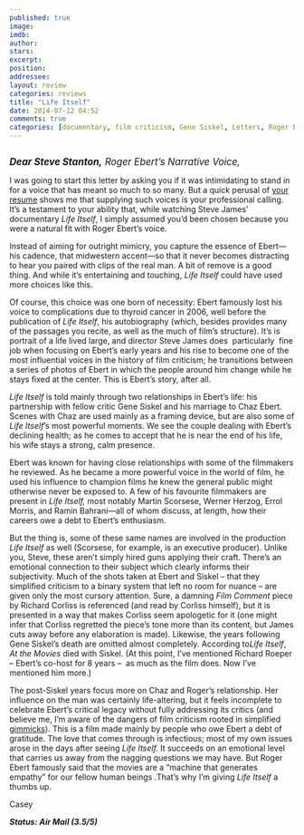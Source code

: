 ```yaml
---
published: true
image: 
imdb: 
author:  
stars: 
excerpt: 
position: 
addressee: 
layout: review
categories: reviews
title: "Life Itself"
date: 2014-07-12 04:52
comments: true
categories: [documentary, film criticism, Gene Siskel, Letters, Roger Ebert, Steve James]
---
```

<div><p><span class="full-image-block ssNonEditable"><span><a href="/letters/2014/7/12/life-itself.html"><img src="http://rollotomasi73.files.wordpress.com/2014/07/life20itself.jpg" alt="" /></a></span></span></p>
<p><span style="font-size:120%;"><strong><em>Dear Steve Stanton,</em></strong><em> Roger Ebert&rsquo;s Narrative Voice,</em></span></p>
<p>I was going to start this letter by asking you if it was intimidating to stand in for a voice that has meant so much to so many. But a quick perusal of <a href="http://www.imdb.com/name/nm0822812/">your resume</a> shows me that supplying such voices is your professional calling. It&rsquo;s a testament to your ability that, while watching Steve James&rsquo; documentary <em>Life Itself</em>, I simply assumed you&rsquo;d been chosen because you were a natural fit with Roger Ebert&rsquo;s voice.&nbsp;</p>
<p>Instead of aiming for outright mimicry, you capture the essence of Ebert&mdash;his cadence, that midwestern accent&mdash;so that it never becomes distracting to hear you paired with clips of the real man. A bit of remove is a good thing. And while it&rsquo;s entertaining and touching, <em>Life Itself</em> could have used more choices like this.</p>
<p>Of course, this choice was one born of necessity: Ebert famously lost his voice to complications due to thyroid cancer in 2006, well before the publication of <em>Life Itself</em>, his autobiography (which, besides provides many of the passages you recite, as well as the much of film&rsquo;s structure). It&rsquo;s is portrait of a life lived large, and director Steve James does&nbsp; particularly&nbsp; fine job when focusing on Ebert&rsquo;s early years and his rise to become one of the most influential voices in the history of film criticism; he transitions between a series of photos of Ebert in which the people around him change while he stays fixed at the center. This is Ebert&rsquo;s story, after all.&nbsp;</p>
<p><em>Life Itself</em> is told mainly through two relationships in Ebert&rsquo;s life: his partnership with fellow critic Gene Siskel and his marriage to Chaz Ebert. Scenes with Chaz are used mainly as a framing device, but are also some of <em>Life Itself</em>&rsquo;s<em> </em>most powerful moments. We see the couple dealing with Ebert&rsquo;s declining health; as he comes to accept that he is near the end of his life, his wife stays a strong, calm presence.&nbsp;</p>
<p>Ebert was known for having close relationships with some of the filmmakers he reviewed. As he became a more powerful voice in the world of film, he used his influence to champion films he knew the general public might otherwise never be exposed to. A few of his favourite filmmakers are present in <em>Life Itself,</em> most notably Martin Scorsese, Werner Herzog, Errol Morris, and Ramin Bahrani&mdash;all of whom discuss, at length, how their careers owe a debt to Ebert&rsquo;s enthusiasm.</p>
<p>But the thing is, some of these same names are involved in the production <em>Life Itself</em> as well (Scorsese, for example, is an executive producer). Unlike you, Steve, these aren&rsquo;t simply hired guns applying their craft. There&rsquo;s an emotional connection to their subject which clearly informs their subjectivity. Much of the shots taken at Ebert and Siskel &ndash; that they simplified criticism to a binary system that left no room for nuance &ndash; are given only the most cursory attention. Sure, a damning <em>Film Comment</em> piece by Richard Corliss is referenced (and read by Corliss himself), but it is presented in a way that makes Corliss seem apologetic for it (one might infer that Corliss regretted the piece&rsquo;s tone more than its content, but James cuts away before any elaboration is made). Likewise, the years following Gene Siskel&rsquo;s death are omitted almost completely. According to<em>Life Itself</em>, <em>At the Movies</em> died with Siskel. (At this point, I&rsquo;ve mentioned Richard Roeper &ndash; Ebert&rsquo;s co-host for 8 years &ndash;&nbsp; as much as the film does. Now I&rsquo;ve mentioned him more.)&nbsp;</p>
<p>The post-Siskel years focus more on Chaz and Roger&rsquo;s relationship. Her influence on the man was certainly life-altering, but it feels incomplete to celebrate Ebert&rsquo;s critical legacy without fully addressing its critics (and believe me, I&rsquo;m aware of the dangers of film criticism rooted in simplified <a href="/">gimmicks</a>). This is a film made mainly by people who owe Ebert a debt of gratitude. The love that comes through is infectious; most of my own issues arose in the days after seeing <em>Life Itself.</em> It succeeds on an emotional level that carries us away from the nagging questions we may have. But Roger Ebert famously said that the movies are a &ldquo;machine that generates empathy&rdquo; for our fellow human beings .That&rsquo;s why I&rsquo;m giving <em>Life Itself</em> a thumbs up.</p>
<p>Casey</p>
<p><strong><em>Status: Air Mail (3.5/5)</em></strong></p></div>

